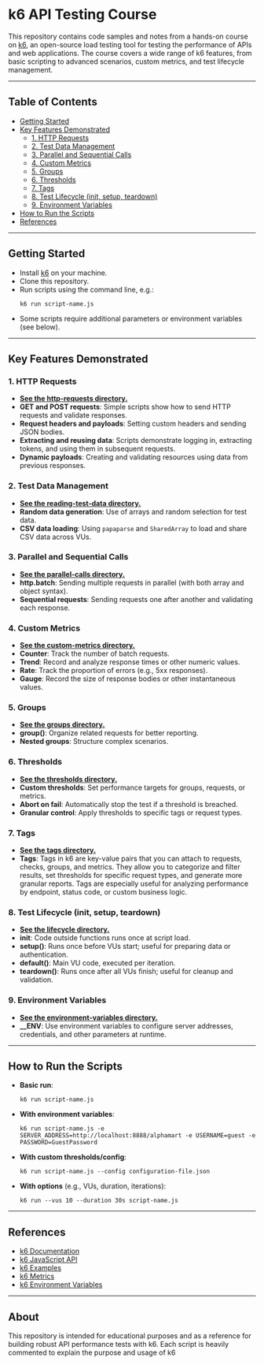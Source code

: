 # k6 API Testing Course

This repository contains code samples and notes from a hands-on course on [k6](https://k6.io/), an open-source load testing tool for testing the performance of APIs and web applications. The course covers a wide range of k6 features, from basic scripting to advanced scenarios, custom metrics, and test lifecycle management.

---

## Table of Contents

- [Getting Started](#getting-started)
- [Key Features Demonstrated](#key-features-demonstrated)
  - [1. HTTP Requests](#1-http-requests)
  - [2. Test Data Management](#2-test-data-management)
  - [3. Parallel and Sequential Calls](#3-parallel-and-sequential-calls)
  - [4. Custom Metrics](#4-custom-metrics)
  - [5. Groups](#5-groups)
  - [6. Thresholds](#6-thresholds)
  - [7. Tags](#7-tags)
  - [8. Test Lifecycle (init, setup, teardown)](#8-test-lifecycle-init-setup-teardown)
  - [9. Environment Variables](#9-environment-variables)
- [How to Run the Scripts](#how-to-run-the-scripts)
- [References](#references)

---

## Getting Started

- Install [k6](https://k6.io/docs/getting-started/installation/) on your machine.
- Clone this repository.
- Run scripts using the command line, e.g.:
  ```
  k6 run script-name.js
  ```
- Some scripts require additional parameters or environment variables (see below).

---

## Key Features Demonstrated

### 1. HTTP Requests

- **[See the http-requests directory.](./http-requests/)**
- **GET and POST requests**: Simple scripts show how to send HTTP requests and validate responses.
- **Request headers and payloads**: Setting custom headers and sending JSON bodies.
- **Extracting and reusing data**: Scripts demonstrate logging in, extracting tokens, and using them in subsequent requests.
- **Dynamic payloads**: Creating and validating resources using data from previous responses.

### 2. Test Data Management

- **[See the reading-test-data directory.](./reading-test-data/)**
- **Random data generation**: Use of arrays and random selection for test data.
- **CSV data loading**: Using `papaparse` and `SharedArray` to load and share CSV data across VUs.

### 3. Parallel and Sequential Calls

- **[See the parallel-calls directory.](./parallel-calls/)**
- **http.batch**: Sending multiple requests in parallel (with both array and object syntax).
- **Sequential requests**: Sending requests one after another and validating each response.

### 4. Custom Metrics

- **[See the custom-metrics directory.](./custom-metrics/)**
- **Counter**: Track the number of batch requests.
- **Trend**: Record and analyze response times or other numeric values.
- **Rate**: Track the proportion of errors (e.g., 5xx responses).
- **Gauge**: Record the size of response bodies or other instantaneous values.

### 5. Groups

- **[See the groups directory.](./groups/)**
- **group()**: Organize related requests for better reporting.
- **Nested groups**: Structure complex scenarios.

### 6. Thresholds

- **[See the thresholds directory.](./thresholds/)**
- **Custom thresholds**: Set performance targets for groups, requests, or metrics.
- **Abort on fail**: Automatically stop the test if a threshold is breached.
- **Granular control**: Apply thresholds to specific tags or request types.

### 7. Tags

- **[See the tags directory.](./tags/)**
- **Tags**: Tags in k6 are key-value pairs that you can attach to requests, checks, groups, and metrics. They allow you to categorize and filter results, set thresholds for specific request types, and generate more granular reports. Tags are especially useful for analyzing performance by endpoint, status code, or custom business logic.

### 8. Test Lifecycle (init, setup, teardown)

- **[See the lifecycle directory.](./lifecycle/)**
- **init**: Code outside functions runs once at script load.
- **setup()**: Runs once before VUs start; useful for preparing data or authentication.
- **default()**: Main VU code, executed per iteration.
- **teardown()**: Runs once after all VUs finish; useful for cleanup and validation.

### 9. Environment Variables

- **[See the environment-variables directory.](./environment-variables/)**
- **__ENV**: Use environment variables to configure server addresses, credentials, and other parameters at runtime.

---

## How to Run the Scripts

- **Basic run**:
  ```
  k6 run script-name.js
  ```
- **With environment variables**:
  ```
  k6 run script-name.js -e SERVER_ADDRESS=http://localhost:8888/alphamart -e USERNAME=guest -e PASSWORD=GuestPassword
  ```
- **With custom thresholds/config**:
  ```
  k6 run script-name.js --config configuration-file.json
  ```
- **With options** (e.g., VUs, duration, iterations):
  ```
  k6 run --vus 10 --duration 30s script-name.js
  ```

---

## References

- [k6 Documentation](https://k6.io/docs/)
- [k6 JavaScript API](https://k6.io/docs/javascript-api/)
- [k6 Examples](https://k6.io/examples/)
- [k6 Metrics](https://k6.io/docs/using-k6/metrics/)
- [k6 Environment Variables](https://k6.io/docs/using-k6/environment-variables/)

---

## About

This repository is intended for educational purposes and as a reference for building robust API performance tests with k6. Each script is heavily commented to explain the purpose and usage of k6